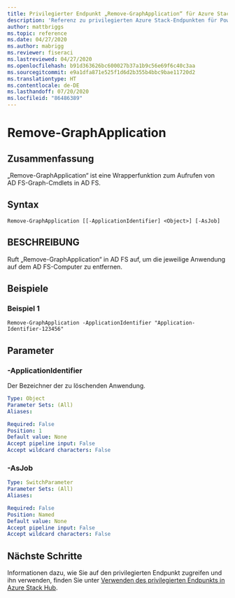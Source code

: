 ```yaml
---
title: Privilegierter Endpunkt „Remove-GraphApplication“ für Azure Stack Hub
description: 'Referenz zu privilegierten Azure Stack-Endpunkten für PowerShell: Remove-GraphApplication'
author: mattbriggs
ms.topic: reference
ms.date: 04/27/2020
ms.author: mabrigg
ms.reviewer: fiseraci
ms.lastreviewed: 04/27/2020
ms.openlocfilehash: b91d363626bc600027b37a1b9c56e69f6c40c3aa
ms.sourcegitcommit: e9a1dfa871e525f1d6d2b355b4bbc9bae11720d2
ms.translationtype: HT
ms.contentlocale: de-DE
ms.lasthandoff: 07/20/2020
ms.locfileid: "86486389"
---
```

# <a name="remove-graphapplication"></a>Remove-GraphApplication

## <a name="synopsis"></a>Zusammenfassung
„Remove-GraphApplication“ ist eine Wrapperfunktion zum Aufrufen von AD FS-Graph-Cmdlets in AD FS.

## <a name="syntax"></a>Syntax

```
Remove-GraphApplication [[-ApplicationIdentifier] <Object>] [-AsJob]
```

## <a name="description"></a>BESCHREIBUNG
Ruft „Remove-GraphApplication“ in AD FS auf, um die jeweilige Anwendung auf dem AD FS-Computer zu entfernen.

## <a name="examples"></a>Beispiele

### <a name="example-1"></a>Beispiel 1
```
Remove-GraphApplication -ApplicationIdentifier "Application-Identifier-123456"
```

## <a name="parameters"></a>Parameter

### <a name="-applicationidentifier"></a>-ApplicationIdentifier
Der Bezeichner der zu löschenden Anwendung.

```yaml
Type: Object
Parameter Sets: (All)
Aliases:

Required: False
Position: 1
Default value: None
Accept pipeline input: False
Accept wildcard characters: False
```

### <a name="-asjob"></a>-AsJob


```yaml
Type: SwitchParameter
Parameter Sets: (All)
Aliases:

Required: False
Position: Named
Default value: None
Accept pipeline input: False
Accept wildcard characters: False
```

## <a name="next-steps"></a>Nächste Schritte

Informationen dazu, wie Sie auf den privilegierten Endpunkt zugreifen und ihn verwenden, finden Sie unter [Verwenden des privilegierten Endpunkts in Azure Stack Hub](../../operator/azure-stack-privileged-endpoint.md).
